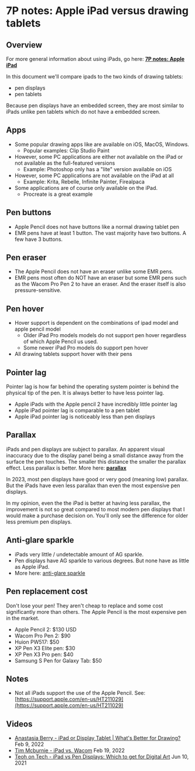 # 7P notes: Apple iPad versus drawing tablets

## Overview

For more general information about using iPads, go here: [**7P notes: Apple iPad**](7p-notes-apple-ipad.md)&#x20;

In this document we'll compare ipads to the two kinds of drawing tablets:

* pen displays
* pen tablets

Because pen displays have an embedded screen, they are most similar to iPads unlike pen tablets which do not have a embedded screen.

## Apps

* Some popular drawing apps like are available on iOS, MacOS, Windows.
  * Popular examples: Clip Studio Paint&#x20;
* However, some PC applications are either not available on the iPad or not available as the full-featured versions
  * Example: Photoshop only has a "lite" version available on iOS
* However, some PC applications are not available on the iPad at all
  * Example: Krita, Rebelle, Infinite Painter, Firealpaca
* Some applications are of course only available on the iPad.
  * Procreate is a great example&#x20;

## Pen buttons

* Apple Pencil does not have buttons like a normal drawing tablet pen
* EMR pens have at least 1 button. The vast majority have two buttons. A few have 3 buttons.

## Pen eraser

* The Apple Pencil does not have an eraser unlike some EMR pens.
* EMR pens most often do NOT have an eraser but some EMR pens such as the Wacom Pro Pen 2 to have an eraser. And the eraser itself is also pressure-sensitive.&#x20;

## Pen hover

* Hover support is dependent on the combinations of ipad model and apple pencil model
  * Older iPad Pro models models do not support pen hover regardless of which Apple Pencil us used.
  * Some newer iPad Pro models do support pen hover
* All drawing tablets support hover with their pens

## Pointer lag

Pointer lag is how far behind the operating system pointer is behind the physical tip of the pen. It is always better to have less pointer lag.

* Apple iPads with the Apple pencil 2 have incredibly little pointer lag
* Apple iPad pointer lag is comparable to a pen tablet&#x20;
* Apple iPad pointer lag is noticeably less than pen displays

## **Parallax**&#x20;

iPads and pen displays are subject to parallax. An apparent visual inaccuracy due to the display panel being a small distance away from the surface the pen touches. The smaller this distance the smaller the parallax effect. Less parallax is better. More here: [**parallax**](../../guides/pen-displays/parallax.md)&#x20;

In 2023, most pen displays have good or very good (meaning low) parallax. But the iPads have even less parallax than even the most expensive pen displays.

In my opinion, even the the iPad is better at having less parallax, the improvement is not so great compared to most modern pen displays that I would make a purchase decision on. You'll only see the difference for older less premium pen displays.&#x20;

## **Anti-glare sparkle**

* iPads very little / undetectable amount of AG sparkle.
* Pen displays have AG sparkle to various degrees. But none have as little as Apple iPad.
* More here: [anti-glare sparkle](7p-notes-apple-ipad-versus-drawing-tablets.md#anti-glare-sparkle)

## Pen replacement cost

Don't lose your pen! They aren't cheap to replace and some cost significantly more than others. The Apple Pencil is the most expensive pen in the market.

* Apple Pencil 2: $130 USD
* Wacom Pro Pen 2: $90
* Huion PW517: $50
* XP Pen X3 Elite pen: $30
* XP Pen X3 Pro pen: $40
* Samsung S Pen for Galaxy Tab: $50&#x20;

## Notes

* Not all iPads support the use of the Apple Pencil. See: [https://support.apple.com/en-us/HT211029](https://support.apple.com/en-us/HT211029)

## Videos

* [Anastasia Berry - iPad or Display Tablet | What's Better for Drawing?](https://youtu.be/VOyQbBBuRrc) Feb 9, 2022
* [Tim Mcburnie - iPad vs. Wacom](https://youtu.be/hBnEE367878) Feb 19, 2022
* [Teoh on Tech - iPad vs Pen Displays: Which to get for Digital Art](https://youtu.be/GJ6fVe3p-ec) Jun 10, 2021
